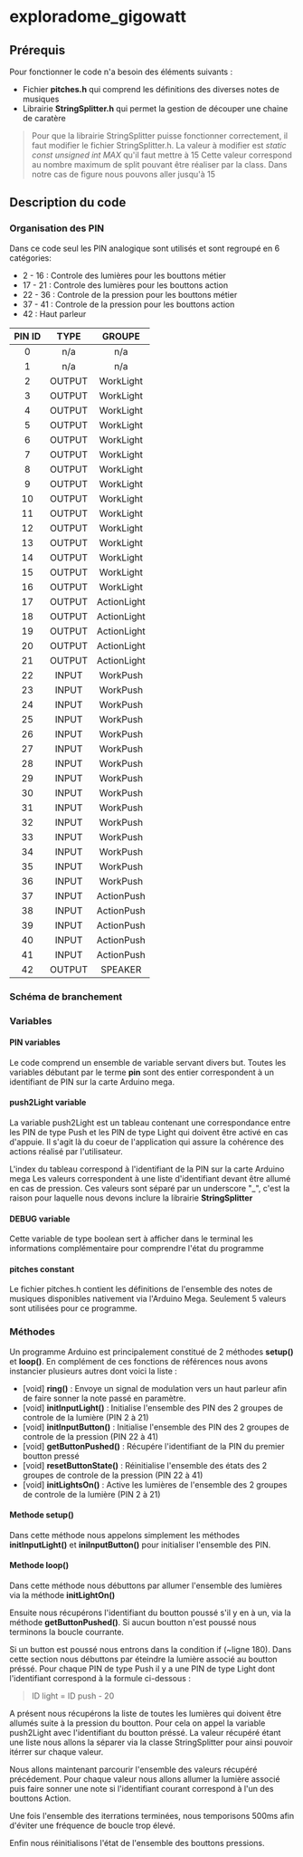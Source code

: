 # exploradome_gigowatt

## Prérequis

Pour fonctionner le code n'a besoin des éléments suivants :
* Fichier **pitches.h** qui comprend les définitions des diverses notes de musiques
* Librairie **StringSplitter.h** qui permet la gestion de découper une chaine de caratère

> Pour que la librairie StringSplitter puisse fonctionner correctement, il faut modifier le fichier StringSplitter.h.
> La valeur à modifier est *static const unsigned int MAX* qu'il faut mettre à 15
> Cette valeur correspond au nombre maximum de split pouvant être réaliser par la class. Dans notre cas de figure nous pouvons aller jusqu'à 15

## Description du code

### Organisation des PIN

Dans ce code seul les PIN analogique sont utilisés et sont regroupé en 6 catégories:
* 2 - 16 : Controle des lumières pour les bouttons métier
* 17 - 21 : Controle des lumières pour les bouttons action
* 22 - 36 : Controle de la pression pour les bouttons métier
* 37 - 41 : Controle de la pression pour les bouttons action
* 42 : Haut parleur

| PIN ID | TYPE   | GROUPE      |
|:------:|:------:|:-----------:|
| 0      | n/a    | n/a         |
| 1      | n/a    | n/a         |
| 2      | OUTPUT | WorkLight   | 
| 3      | OUTPUT | WorkLight   |
| 4      | OUTPUT | WorkLight   |
| 5      | OUTPUT | WorkLight   |
| 6      | OUTPUT | WorkLight   |
| 7      | OUTPUT | WorkLight   |
| 8      | OUTPUT | WorkLight   |
| 9      | OUTPUT | WorkLight   |
| 10     | OUTPUT | WorkLight   |
| 11     | OUTPUT | WorkLight   |
| 12     | OUTPUT | WorkLight   |
| 13     | OUTPUT | WorkLight   |
| 14     | OUTPUT | WorkLight   |
| 15     | OUTPUT | WorkLight   |
| 16     | OUTPUT | WorkLight   |
| 17     | OUTPUT | ActionLight |
| 18     | OUTPUT | ActionLight |
| 19     | OUTPUT | ActionLight |
| 20     | OUTPUT | ActionLight |
| 21     | OUTPUT | ActionLight |
| 22     | INPUT  | WorkPush    |
| 23     | INPUT  | WorkPush    |
| 24     | INPUT  | WorkPush    |
| 25     | INPUT  | WorkPush    |
| 26     | INPUT  | WorkPush    |
| 27     | INPUT  | WorkPush    |
| 28     | INPUT  | WorkPush    |
| 29     | INPUT  | WorkPush    |
| 30     | INPUT  | WorkPush    |
| 31     | INPUT  | WorkPush    |
| 32     | INPUT  | WorkPush    |
| 33     | INPUT  | WorkPush    |
| 34     | INPUT  | WorkPush    |
| 35     | INPUT  | WorkPush    |
| 36     | INPUT  | WorkPush    |
| 37     | INPUT  | ActionPush  |
| 38     | INPUT  | ActionPush  |
| 39     | INPUT  | ActionPush  |
| 40     | INPUT  | ActionPush  |
| 41     | INPUT  | ActionPush  |
| 42     | OUTPUT | SPEAKER     |


### Schéma de branchement

### Variables

#### PIN variables
Le code comprend un ensemble de variable servant divers but. Toutes les variables débutant par le terme **pin** sont des entier  correspondent à un identifiant de PIN sur la carte Arduino mega.

#### push2Light variable
La variable push2Light est un tableau contenant une correspondance entre les PIN de type Push et les PIN de type Light qui doivent être activé en cas d'appuie. Il s'agit là du coeur de l'application qui assure la cohérence des actions réalisé par l'utilisateur.

L'index du tableau correspond à l'identifiant de la PIN sur la carte Arduino mega
Les valeurs correspondent à une liste d'identifiant devant être allumé en cas de pression. Ces valeurs sont séparé par un underscore "_", c'est la raison pour laquelle nous devons inclure la librairie **StringSplitter**

#### DEBUG variable
Cette variable de type boolean sert à afficher dans le terminal les informations complémentaire pour comprendre l'état du programme

#### pitches constant
Le fichier pitches.h contient les définitions de l'ensemble des notes de musiques disponibles nativement via l'Arduino Mega. Seulement 5 valeurs sont utilisées pour ce programme.

### Méthodes

Un programme Arduino est principalement constitué de 2 méthodes **setup()** et **loop()**. En complément de ces fonctions de références nous avons instancier plusieurs autres dont voici la liste :

* [void] **ring()** : Envoye un signal de modulation vers un haut parleur afin de faire sonner la note passé en paramètre.
* [void] **initInputLight()** : Initialise l'ensemble des PIN des 2 groupes de controle de la lumière (PIN 2 à 21)
* [void] **initInputButton()** : Initialise l'ensemble des PIN des 2 groupes de controle de la pression (PIN 22 à 41) 
* [void] **getButtonPushed()** : Récupére l'identifiant de la PIN du premier boutton pressé
* [void] **resetButtonState()** : Réinitialise l'ensemble des états des 2 groupes de controle de la pression (PIN 22 à 41)
* [void] **initLightsOn()** : Active les lumières de l'ensemble des 2 groupes de controle de la lumière (PIN 2 à 21)



#### Methode setup()

Dans cette méthode nous appelons simplement les méthodes **initInputLight()** et **iniInputButton()** pour initialiser l'ensemble des PIN.


#### Methode loop()

Dans cette méthode nous débuttons par allumer l'ensemble des lumières via la méthode **initLightOn()**

Ensuite nous récupérons l'identifiant du boutton poussé s'il y en à un, via la méthode **getButtonPushed()**.
Si aucun boutton n'est poussé nous terminons la boucle courrante.

Si un button est poussé nous entrons dans la condition if (~ligne 180).
Dans cette section nous débuttons par éteindre la lumière associé au boutton préssé. Pour chaque PIN de type Push il y a une PIN de type Light dont l'identifiant correspond à la formule ci-dessous :

>
> ID light  = ID push - 20
>

A présent nous récupérons la liste de toutes les lumières qui doivent être allumés suite à la pression du boutton. Pour cela on appel la variable push2Light avec l'identifiant du boutton préssé. La valeur récupéré étant une liste nous allons la séparer via la classe StringSplitter pour ainsi pouvoir itérrer sur chaque valeur.

Nous allons maintenant parcourir l'ensemble des valeurs récupéré précédement. Pour chaque valeur nous allons allumer la lumière associé puis faire sonner une note si l'identifiant courant correspond à l'un des bouttons Action.

Une fois l'ensemble des iterrations terminées, nous temporisons 500ms afin d'éviter une fréquence de boucle trop élevé.

Enfin nous réinitialisons l'état de l'ensemble des bouttons pressions.

